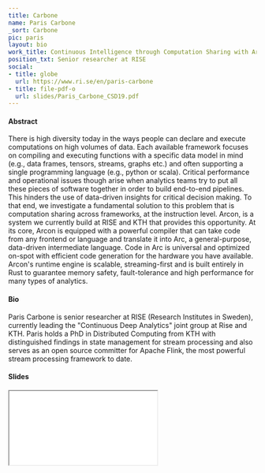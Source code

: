 ```yaml
---
title: Carbone
name: Paris Carbone
_sort: Carbone
pic: paris
layout: bio
work_title: Continuous Intelligence through Computation Sharing with Arcon
position_txt: Senior researcher at RISE
social:
- title: globe
  url: https://www.ri.se/en/paris-carbone
- title: file-pdf-o
  url: slides/Paris_Carbone_CSD19.pdf
---
```


#### Abstract
There is high diversity today in the ways people can declare and execute computations on high volumes of data. Each available framework focuses on compiling and executing functions with a specific data model in mind (e.g., data frames, tensors, streams, graphs etc.) and often supporting a single programming language (e.g., python or scala). Critical performance and operational issues though arise when analytics teams try to put all these pieces of software together in order to build end-to-end pipelines. This hinders the use of data-driven insights for critical decision making. 
To that end, we investigate a fundamental solution to this problem that is computation sharing across frameworks, at the instruction level. Arcon, is a system we currently build at RISE and KTH that provides this opportunity. At its core, Arcon is equipped with a powerful compiler that can take code from any frontend or language and translate it into Arc, a general-purpose, data-driven intermediate language. Code in Arc is universal and optimized on-spot with efficient code generation for the hardware you have available. Arcon's runtime engine is scalable, streaming-first and is built entirely in Rust to guarantee memory safety, fault-tolerance and high performance for many types of analytics.

#### Bio
Paris Carbone is senior researcher at RISE (Research Institutes in Sweden), currently leading the "Continuous Deep Analytics" joint group at Rise and KTH. Paris holds a PhD in Distributed Computing from KTH with distinguished findings in state management for stream processing and also serves as an open source committer for Apache Flink, the most powerful stream processing framework to date. 

#### Slides
<iframe class="slides" src="pdf/web/viewer.html?file=/slides/Paris_Carbone_CSD19.pdf"></iframe>

